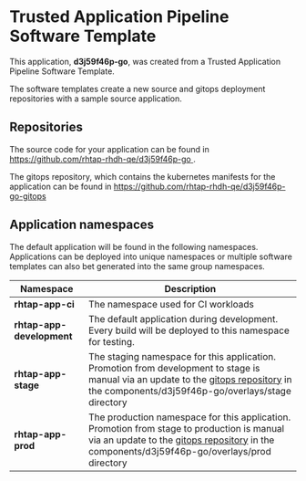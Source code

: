 # Trusted Application Pipeline Software Template

This application, **d3j59f46p-go**, was created from a Trusted Application Pipeline Software Template.

The software templates create a new source and gitops deployment repositories with a sample source application. 

## Repositories

The source code for your application can be found in [https://github.com/rhtap-rhdh-qe/d3j59f46p-go ](https://github.com/rhtap-rhdh-qe/d3j59f46p-go ).
 
The gitops repository, which contains the kubernetes manifests for the application can be found in 
[https://github.com/rhtap-rhdh-qe/d3j59f46p-go-gitops ](https://github.com/rhtap-rhdh-qe/d3j59f46p-go-gitops ) 

## Application namespaces 

The default application will be found in the following namespaces. Applications can be deployed into unique namespaces or multiple software templates can also bet generated into the same group namespaces.  

|  Namespace   |  Description   |  
| -------- | -------- |
| **rhtap-app-ci** | The namespace used for CI workloads |
| **rhtap-app-development** | The default application during development. Every build will be deployed to this namespace for testing. |
| **rhtap-app-stage** | The staging namespace for this application. Promotion from development to stage is manual via an update to the [gitops repository](https://github.com/rhtap-rhdh-qe/d3j59f46p-go-gitops ) in the components/d3j59f46p-go/overlays/stage directory |
| **rhtap-app-prod** | The production namespace for this application. Promotion from stage to production is manual via an update to the [gitops repository](https://github.com/rhtap-rhdh-qe/d3j59f46p-go-gitops ) in the components/d3j59f46p-go/overlays/prod directory |